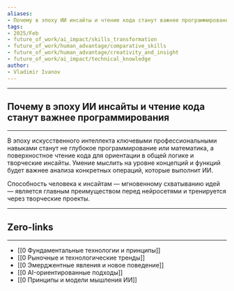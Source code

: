 ```yaml
---
aliases: 
- Почему в эпоху ИИ инсайты и чтение кода станут важнее программирования 
tags:
- 2025/Feb
- future_of_work/ai_impact/skills_transformation
- future_of_work/human_advantage/comparative_skills
- future_of_work/human_advantage/creativity_and_insight
- future_of_work/ai_impact/technical_knowledge
author:
- Vladimir Ivanov
---
```

-----
##  Почему в эпоху ИИ инсайты и чтение кода станут важнее программирования 
-----
В эпоху искусственного интеллекта ключевыми профессиональными навыками станут не глубокое программирование или математика, а поверхностное чтение кода для ориентации в общей логике и творческие инсайты. Умение мыслить на уровне концепций и функций будет важнее анализа конкретных операций, которые выполнит ИИ. 

Способность человека к инсайтам — мгновенному схватыванию идей — является главным преимуществом перед нейросетями и тренируется через творческие проекты.

---
## Zero-links
---
- [[0 Фундаментальные технологии и принципы]]
- [[0 Рыночные и технологические тренды]]
- [[0 Эмерджентные явления и новое поведение]]
- [[0 AI-ориентированные подходы]]
- [[0 Принципы и модели мышления ИИ]]